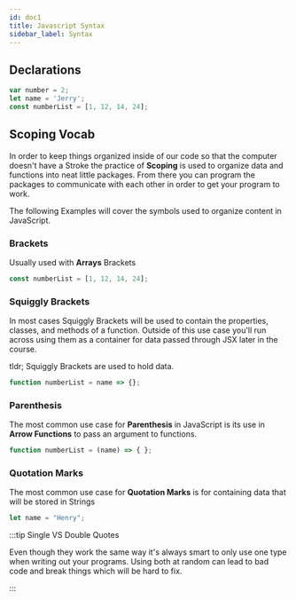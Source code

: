 ```yaml
---
id: doc1
title: Javascript Syntax
sidebar_label: Syntax
---
```


## Declarations

```js
var number = 2;
let name = 'Jerry';
const numberList = [1, 12, 14, 24];
```

## Scoping Vocab

In order to keep things organized inside of our code so that the computer doesn't have a Stroke the practice of **Scoping** is used to organize data and functions into neat little packages. From there you can program the packages to communicate with each other in order to get your program to work.

The following Examples will cover the symbols used to organize content in JavaScript.

### Brackets

Usually used with **Arrays** Brackets  

```js
const numberList = [1, 12, 14, 24];
```

### Squiggly Brackets

In most cases Squiggly Brackets will be used to contain the properties, classes, and methods of a function. Outside of this use case you'll run across using them as a container for data passed through JSX later in the course.

tldr; Squiggly Brackets are used to hold data.

```js
function numberList = name => {};
```

### Parenthesis

The most common use case for **Parenthesis** in JavaScript is its use in **Arrow Functions** to pass an argument to functions. 

```js
function numberList = (name) => { };
```

### Quotation Marks

The most common use case for **Quotation Marks** is for containing data that will be stored in Strings

```js
let name = "Henry";
```

:::tip Single VS Double Quotes

Even though they work the same way it's always smart to only use one type when writing out your programs. Using both at random can lead to bad code and break things which will be hard to fix.

:::



